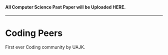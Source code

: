 <h4 aligned="center"> All  Computer Science Past Paper will be Uploaded HERE. </h4>
<hr>

# Coding Peers 
First ever Coding community by UAJK.
